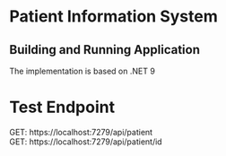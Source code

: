 # Patient Information System

## Building and Running Application
The implementation is based on .NET 9

# Test Endpoint
GET: https://localhost:7279/api/patient\
GET: https://localhost:7279/api/patient/id
